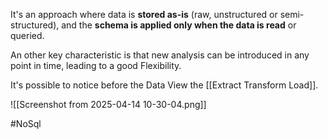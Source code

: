 It's an approach where data is **stored as-is** (raw, unstructured or semi-structured), and the **schema is applied only when the data is read** or queried.

An other key characteristic is that new analysis can be introduced in any point in time, leading to a good Flexibility.

It's possible to notice before the Data View the [[Extract Transform Load]].

![[Screenshot from 2025-04-14 10-30-04.png]]


#NoSql